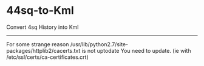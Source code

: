 44sq-to-Kml
===========

Convert 4sq History into Kml

---
For some strange reason
 /usr/lib/python2.7/site-packages/httplib2/cacerts.txt	is not uptodate
You need to update. (ie with  /etc/ssl/certs/ca-certificates.crt)
